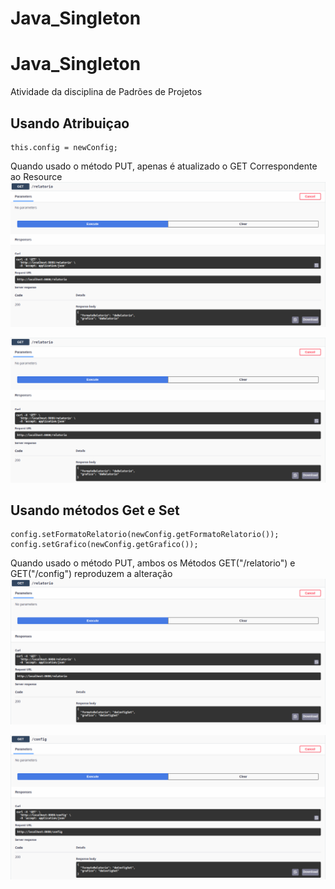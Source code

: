 # Java_Singleton
# Java_Singleton
Atividade da disciplina de Padrões de Projetos


## Usando Atribuiçao
```
this.config = newConfig; 
```
Quando usado o método PUT, apenas é atualizado o GET Correspondente ao Resource
<img src="img/atribuido.png">

<img src="img/atribuido.png">

## Usando métodos Get e Set
```
config.setFormatoRelatorio(newConfig.getFormatoRelatorio());
config.setGrafico(newConfig.getGrafico());
```
Quando usado o método PUT, ambos os Métodos GET("/relatorio") e GET("/config") reproduzem a alteração
<img src="img/set.png">

<img src="img/set_1.png">




